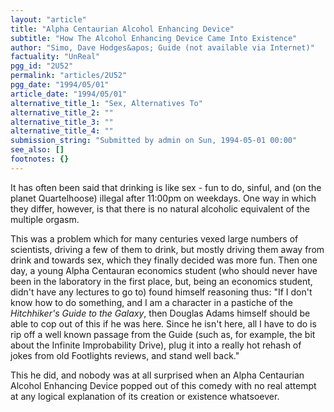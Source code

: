 ```yaml
---
layout: "article"
title: "Alpha Centaurian Alcohol Enhancing Device"
subtitle: "How The Alcohol Enhancing Device Came Into Existence"
author: "Simo, Dave Hodges&apos; Guide (not available via Internet)"
factuality: "UnReal"
pgg_id: "2U52"
permalink: "articles/2U52"
pgg_date: "1994/05/01"
article_date: "1994/05/01"
alternative_title_1: "Sex, Alternatives To"
alternative_title_2: ""
alternative_title_3: ""
alternative_title_4: ""
submission_string: "Submitted by admin on Sun, 1994-05-01 00:00"
see_also: []
footnotes: {}
---
```

<div>
<p>It has often been said that drinking is like sex - fun to do, sinful, and (on the planet Quartelhoose) illegal after 11:00pm on weekdays. One way in which they differ, however, is that there is no natural alcoholic equivalent of the multiple orgasm.</p>
<p>This was a problem which for many centuries vexed large numbers of scientists, driving a few of them to drink, but mostly driving them away from drink and towards sex, which they finally decided was more fun. Then one day, a young Alpha Centauran economics student (who should never have been in the laboratory in the first place, but, being an economics student, didn't have any lectures to go to) found himself reasoning thus: "If I don't know how to do something, and I am a character in a pastiche of the <em>Hitchhiker's Guide to the Galaxy</em>, then Douglas Adams himself should be able to cop out of this if he was here. Since he isn't here, all I have to do is rip off a well known passage from the Guide (such as, for example, the bit about the Infinite Improbability Drive), plug it into a really hot rehash of jokes from old Footlights reviews, and stand well back."</p>
<p>This he did, and nobody was at all surprised when an Alpha Centaurian Alcohol Enhancing Device popped out of this comedy with no real attempt at any logical explanation of its creation or existence whatsoever. <!--Amazon_CLS_IM_END--></p>
</div>

